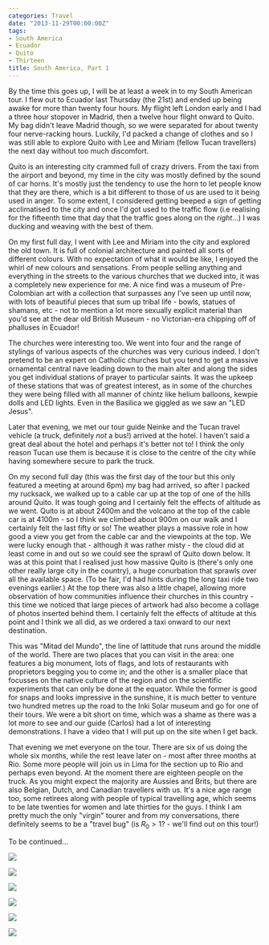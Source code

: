 ```yaml
---
categories: Travel
date: "2013-11-29T00:00:00Z"
tags:
- South America
- Ecuador
- Quito
- Thirteen
title: South America, Part 1
---
```


By the time this goes up, I will be at least a week in to my South American tour. I flew out to Ecuador last Thursday (the 21st) and ended up being awake for more than twenty four hours. My flight left London early and I had a three hour stopover in Madrid, then a twelve hour flight onward to Quito. My bag didn't leave Madrid though, so we were separated for about twenty four nerve-racking hours. Luckily, I'd packed a change of clothes and so I was still able to explore Quito with Lee and Miriam (fellow Tucan travellers) the next day without too much discomfort.

Quito is an interesting city crammed full of crazy drivers. From the taxi from the airport and beyond, my time in the city was mostly defined by the sound of car horns. It's mostly just the tendency to use the horn to let people know that they are there, which is a bit different to those of us are used to it being used in anger. To some extent, I considered getting beeped a sign of getting acclimatised to the city and once I'd got used to the traffic flow (i.e realising for the fifteenth time that day that the traffic goes along on the _right_...) I was ducking and weaving with the best of them.

On my first full day, I went with Lee and Miriam into the city and explored the old town. It is full of colonial architecture and painted all sorts of different colours. With no expectation of what it would be like, I enjoyed the whirl of new colours and sensations. From people selling anything and everything in the streets to the various churches that we ducked into, it was a completely new experience for me. A nice find was a museum of Pre-Colombian art with a collection that surpasses any I've seen up until now, with lots of beautiful pieces that sum up tribal life - bowls, statues of shamans, etc - not to mention a lot more sexually explicit material than you'd see at the dear old British Museum - no Victorian-era chipping off of phalluses in Ecuador!

The churches were interesting too. We went into four and the range of stylings of various aspects of the churches was very curious indeed. I don't pretend to be an expert on Catholic churches but you tend to get a massive ornamental central nave leading down to the main alter and along the sides you get individual stations of prayer to particular saints. It was the upkeep of these stations that was of greatest interest, as in some of the churches they were being filled with all manner of chintz like helium balloons, kewpie dolls and LED lights. Even in the Basilica we giggled as we saw an "LED Jesus".

Later that evening, we met our tour guide Neinke and the Tucan travel vehicle (a truck, definitely _not_ a bus!) arrived at the hotel. I haven't said a great deal about the hotel and perhaps it's better not to! I think the only reason Tucan use them is because it is close to the centre of the city while having somewhere secure to park the truck.

On my second full day (this was the first day of the tour but this only featured a meeting at around 6pm) my bag had arrived, so after I packed my rucksack, we walked up to a cable car up at the top of one of the hills around Quito. It was tough going and I certainly felt the effects of altitude as we went. Quito is at about 2400m and the volcano at the top of the cable car is at 4100m - so I think we climbed about 900m on our walk and I certainly felt the last fifty or so! The weather plays a massive role in how good a view you get from the cable car and the viewpoints at the top. We were lucky enough that - although it was rather misty - the cloud did at least come in and out so we could see the sprawl of Quito down below. It was at this point that I realised just how massive Quito is (there's only one other really large city in the country), a huge conurbation that sprawls over all the available space. (To be fair, I'd had hints during the long taxi ride two evenings earlier.) At the top there was also a little chapel, allowing more observation of how communities influence their churches in this country - this time we noticed that large pieces of artwork had also become a collage of photos inserted behind them. I certainly felt the effects of altitude at this point and I think we all did, as we ordered a taxi onward to our next destination.

This was "Mitad del Mundo", the line of lattitude that runs around the middle of the world. There are two places that you can visit in the area: one features a big monument, lots of flags, and lots of restaurants with proprietors begging you to come in; and the other is a smaller place that focusses on the native culture of the region and on the scientific experiments that can only be done at the equator. While the former is good for snaps and looks impressive in the sunshine, it is much better to venture two hundred metres up the road to the Inki Solar museum and go for one of their tours. We were a bit short on time, which was a shame as there was a lot more to see and our guide (Carlos) had a lot of interesting demonstrations. I have a video that I will put up on the site when I get back.

That evening we met everyone on the tour. There are six of us doing the whole six months, while the rest leave later on - most after three months at Rio. Some more people will  join us in Lima for the section up to Rio and perhaps even beyond. At the moment there are eighteen people on the truck. As you might expect the majority are Aussies and Brits, but there are also Belgian, Dutch, and Canadian travellers with us. It's a nice age range too, some retirees along with people of typical travelling age, which seems to be late twenties for women and late thirties for the guys. I think I am pretty much the only "virgin" tourer and from my conversations, there definitely seems to be a "travel bug" (is $R_0>1$? - we'll find out on this tour!)

To be continued...

![](./01.jpg)

![](./02.jpg)

![](./03.jpg)

![](./04.jpg)

![](./05.jpg)

![](./06.jpg)
